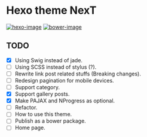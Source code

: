 # Hexo theme NexT

[![hexo-image]][hexo-url]
[![bower-image]][bower-url]


[hexo-image]: http://img.shields.io/badge/Hexo-2.4+-2BAF2B.svg?style=flat-square
[hexo-url]: http://hexo.io
[bower-image]: http://img.shields.io/badge/Bower-Powered-2BAF2B.svg?style=flat-square
[bower-url]: http://bower.io

## TODO

- [x] Using Swig instead of jade.
- [ ] Using SCSS instead of stylus (?).
- [ ] Rewrite link post related stuffs (Breaking changes).
- [ ] Redesign pagination for mobile devices.
- [ ] Support category.
- [x] Support gallery posts.
- [x] Make PAJAX and NProgress as optional.
- [ ] Refactor.
- [ ] How to use this theme.
- [ ] Publish as a bower package.
- [ ] Home page.
